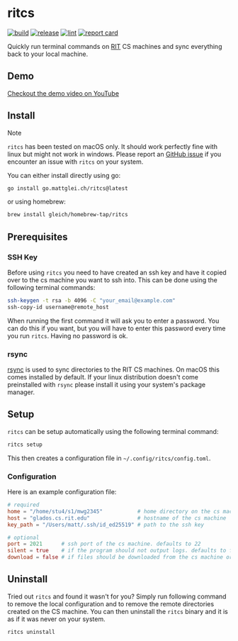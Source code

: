 # ritcs

[![build](https://github.com/gleich/ritcs/actions/workflows/build.yml/badge.svg)](https://github.com/gleich/ritcs/actions/workflows/build.yml)
[![release](https://github.com/gleich/ritcs/actions/workflows/release.yml/badge.svg)](https://github.com/gleich/ritcs/actions/workflows/release.yml)
[![lint](https://github.com/gleich/ritcs/actions/workflows/lint.yml/badge.svg)](https://github.com/gleich/ritcs/actions/workflows/lint.yml)
[![report card](https://goreportcard.com/badge/go.mattglei.ch/ritcs)](https://goreportcard.com/report/go.mattglei.ch/ritcs)

Quickly run terminal commands on [RIT](https://www.rit.edu/) CS machines and sync everything back to your local machine.

## Demo

[Checkout the demo video on YouTube](https://www.youtube.com/watch?v=7pARO7L9hYk)

## Install

<!-- prettier-ignore -->
> [!NOTE]
> `ritcs` has been tested on macOS only. It should work perfectly fine with linux but might not work in windows. Please report an [GitHub issue](https://github.com/gleich/ritcs/issues/new) if you encounter an issue with `ritcs` on your system.

You can either install directly using go:

```bash
go install go.mattglei.ch/ritcs@latest
```

or using homebrew:

```bash
brew install gleich/homebrew-tap/ritcs
```

## Prerequisites

### SSH Key

Before using `ritcs` you need to have created an ssh key and have it copied over to the cs machine you want to ssh into. This can be done using the following terminal commands:

```bash
ssh-keygen -t rsa -b 4096 -C "your_email@example.com"
ssh-copy-id username@remote_host
```

When running the first command it will ask you to enter a password. You can do this if you want, but you will have to enter this password every time you run `ritcs`. Having no password is ok.

### rsync

[rsync](https://en.wikipedia.org/wiki/Rsync) is used to sync directories to the RIT CS machines. On macOS this comes installed by default. If your linux distribution doesn't come preinstalled with `rsync` please install it using your system's package manager.

## Setup

`ritcs` can be setup automatically using the following terminal command:

```bash
ritcs setup
```

This then creates a configuration file in `~/.config/ritcs/config.toml`.

### Configuration

Here is an example configuration file:

```toml
# required
home = "/home/stu4/s1/mwg2345"           # home directory on the cs machine
host = "glados.cs.rit.edu"               # hostname of the cs machine
key_path = "/Users/matt/.ssh/id_ed25519" # path to the ssh key

# optional
port = 2021      # ssh port of the cs machine. defaults to 22
silent = true    # if the program should not output logs. defaults to false
download = false # if files should be downloaded from the cs machine or not. defaults to true
```

## Uninstall

Tried out `ritcs` and found it wasn't for you? Simply run following command to remove the local configuration and to remove the remote directories created on the CS machine. You can then uninstall the `ritcs` binary and it is as if it was never on your system.

```bash
ritcs uninstall
```
